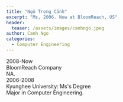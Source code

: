 ```yaml
---
title: "Ngô Trọng Cảnh"
excerpt: "Ms, 2006. Now at BloomReach, US"
header:
  teaser: /assets/images/canhngo.jpeg
author: Canh Ngo
categories:
  - Computer Engineering
---
```


<div class="container">
  <div id="timeline">
    <div class="timelineitem">
     <div class="tdate">2008-Now</div>
      <div class="ttitle">BloomReach Company</div>
      <div class="tdesc">NA.</div>
    </div>
    <div class="timelineitem">
      <div class="tdate">2006-2008
      </div>
      <div class="ttitle">Kyunghee University: Ms's Degree</div>
      <div class="tdesc">Major in Computer Engineering.</div>
    </div>
  </div>
</div>